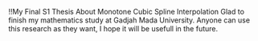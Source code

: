 !!My Final S1 Thesis About Monotone Cubic Spline Interpolation
Glad to finish my mathematics study at Gadjah Mada University. Anyone can use this research as they want, I hope it will be usefull in the future.
